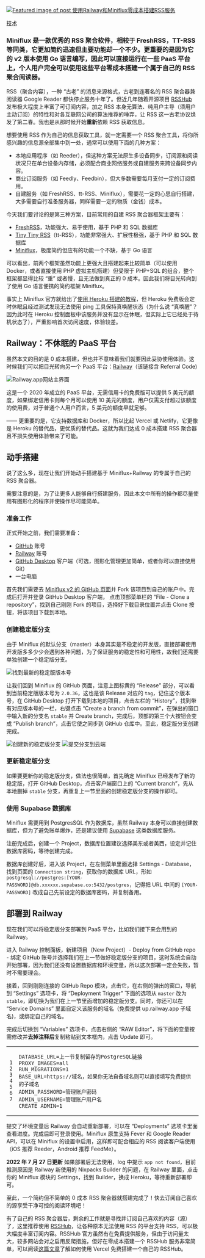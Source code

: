 [![Featured image of post 使用Railway和Miniflux零成本搭建RSS服务](https://blog.cysi.me/2022/05/build-miniflux-rss-on-railway/obi-pixel6propix-UEQvUtRs224-unsplash_hu30910665284931ace4f57faa1e01d828_222582_800x0_resize_q75_box.jpg)](https://blog.cysi.me/2022/05/build-miniflux-rss-on-railway.html)

[技术](https://blog.cysi.me/categories/%E6%8A%80%E6%9C%AF.html)

### Miniflux 是一款优秀的 RSS 聚合软件，相较于 FreshRSS，TT-RSS 等同类，它更加简约迅速但主要功能却一个不少。更重要的是因为它的 v2 版本使用 Go 语言编写，因此可以直接运行在一些 PaaS 平台上，个人用户完全可以使用这些平台零成本搭建一个属于自己的 RSS 聚合阅读器。

RSS（聚合内容），一种 “古老” 的消息来源格式，古老到连著名的 RSS 聚合器兼阅读器 Google Reader 都快停止服务十年了。但近几年随着开源项目 [RSSHub](https://docs.rsshub.app/) 发布极大程度上丰富了可订阅内容，加之 RSS 本身无算法、纯用户主导（须用户主动订阅）的特性和对各互联网公司的算法推荐的唾弃，让 RSS 这一古老协议焕发了第二春。我也是从那时候开始**重新**依赖 RSS 获取信息。

想要使用 RSS 作为自己的信息获取工具，就一定需要一个 RSS 聚合工具，将你所感兴趣的信息源全部集中到一处，通常可以使用下面的几种方案：

-   本地应用程序（如 Reeder），但这种方案无法原生多设备同步，订阅源和阅读状况只在单台设备内存储，必须配合商业网络服务或自建服务来跨设备同步内容。
-   商业订阅服务（如 Feedly、Feedbin），但大多数需要每月支付一定的订阅费用。
-   自建服务（如 FreshRSS、tt-RSS、Miniflux），需要花一定的心思自行搭建，大多需要自行准备服务器，同样需要一定的物质（金钱）成本。

今天我们要讨论的是第三种方案，目前常用的自建 RSS 聚合器框架主要有：

-   [FreshRSS](https://freshrss.org/)，功能强大、易于使用，基于 PHP 和 SQL 数据库
-   [Tiny Tiny RSS](https://tt-rss.org/)（tt-RSS），功能非常强大、扩展性极强，基于 PHP 和 SQL 数据库
-   [Miniflux](https://miniflux.app/)，极度简约但应有的功能一个不缺，基于 Go 语言

可以看出，前两个框架虽然功能上更强大且搭建起来比较简单（可以使用 Docker，或者直接使用 PHP 虚拟主机搭建）但受限于 PHP+SQL 的组合，整个框架都显得比较 “重” 或者慢，且无法做到真正的 0 成本。因此我们将目光转向到了使用 Go 语言便携的简约框架 Miniflux。

事实上 Miniflux 官方就给出了[使用 Heroku 搭建的教程](https://miniflux.app/docs/howto.html#heroku)，但 Heroku 免费版会定时休眠且经过测试发现无法使用 ping 工具保持真唤醒状态（为什么说 “真唤醒”？因为此时在 Heroku 控制面板中该服务并没有显示在休眠，但实际上它已经处于待机状态了），严重影响首次访问速度，体验较差。

## Railway：不休眠的 PaaS 平台

虽然本文的目的是 0 成本搭建，但也并不意味着我们就要因此妥协使用体验。这时候我们可以把目光转向另一个 PaaS 平台：[Railway](https://railway.app/?referralCode=yukiakari)（该链接含 Referral Code)

![Railway.app网站主界面](https://blog.cysi.me/2022/05/build-miniflux-rss-on-railway/image-20220525114437152.png)

这是一个 2020 年成立的 PaaS 平台，无需信用卡的免费版可以提供 5 美元的额度，如果绑定信用卡则每个月可以使用 10 美元的额度，用户仅需支付超过该额度的使用费，对于普通个人用户而言，5 美元的额度早就足够。

—— 更重要的是，它支持数据库和 Docker，所以比起 Vercel 或 Netlify，它更像是 Heroku 的替代品，更优质的替代品。这就为我们达成 0 成本搭建 RSS 聚合器且不损失使用体验带来了可能。

## 动手搭建

说了这么多，现在让我们开始动手搭建基于 Miniflux+Railway 的专属于自己的 RSS 聚合器。

需要注意的是，为了让更多人能够自行搭建服务，因此本文中所有的操作都尽量使用有图形化的程序并使操作尽可能简单。

### 准备工作

正式开始之前，我们需要准备：

-   [GitHub](https://github.com/) 账号
-   [Railway](https://railway.app/?referralCode=yukiakari) 账号
-   [GitHub Desktop](https://desktop.github.com/) 客户端（可选，图形化管理更加简单，或者你可以直接使用 Git）
-   一台电脑

首先我们需要去 [Miniflux v2 的 GitHub 页面](https://github.com/miniflux/v2)并 Fork 该项目到自己的账户中。完成后打开并登录 GitHub Desktop 客户端， 点击顶部菜单栏的 “File - Clone a repository”，找到自己刚刚 Fork 的项目，选择好下载目录位置并点击 Clone 按钮，将该项目下载到本地。

### 创建稳定版分支

由于 Miniflux 的默认分支（master）本身其实是不稳定的开发版，直接部署使用开发版多多少少会遇到各种问题，为了保证服务的稳定性和可用性，故我们还需要单独创建一个稳定版分支。

![找到最新的稳定版版本号](https://blog.cysi.me/2022/05/build-miniflux-rss-on-railway/image-20220525123046584.png)

让我们回到 Miniflux 的 GitHub 页面，注意上图标黄的 “Release” 部分，可以看到当前稳定版版本号为 `2.0.36`，这也是该 Release 对应的 `tag`，记住这个版本号，在 GitHub Desktop 打开下载到本地的项目，点击左栏的 “History”，找到带有对应版本号的一栏，右键点击 “Create a branch from commit”，在弹出的窗口中输入新的分支名 `stable` 并 Create branch，完成后，顶部的第三个大按钮会变成 “Publish branch”，点击它使之同步到 GitHub 仓库中。至此，稳定版分支创建完成。

![创建新的稳定版分支](https://blog.cysi.me/2022/05/build-miniflux-rss-on-railway/image-20220525124538641.png) ![提交分支到云端](https://blog.cysi.me/2022/05/build-miniflux-rss-on-railway/image-20220525124707226.png)

### 更新稳定版分支

如果要更新你的稳定版分支，做法也很简单，首先确定 Miniflux 已经发布了新的稳定版，打开 GitHub Desktop，点击客户端窗口上的 “Current branch”，先从本地删掉 `stable` 分支，再重复上一节里面的创建稳定版分支的操作即可。

### 使用 Supabase 数据库

Miniflux 需要用到 PostgresSQL 作为数据库，虽然 Railway 本身可以直接创建数据库，但为了避免账单爆炸，还是建议使用 [Supabase](https://supabase.com/) 这类数据库服务。

注册完成后，创建一个 Project，数据库位置建议选择美东或者美西，设定并记住数据库密码，等待创建完成。

数据库创建好后，进入该 Project，在左侧菜单里面选择 Settings - Database，找到页面的 `Connection string`，获取你的数据库 URL，形如 `postgresql://postgres:[YOUR-PASSWORD]@db.xxxxxx.supabase.co:5432/postgres`，记得把 URL 中间的 `[YOUR-PASSWORD]` 改成自己先前设定的数据库密码，并复制备用。

## 部署到 Railway

现在我们可以将稳定版分支部署到 PaaS 平台，比如我们接下来会用到的 Railway。

进入 Railway 控制面板，新建项目（New Project）- Deploy from GitHub repo - 绑定 GitHub 账号并选择我们在上一节做好稳定版分支的项目，这时系统会自动开始部署，因为我们还没有设置数据库和环境变量，所以这次部署一定会失败，暂时不需要理会。

接着，回到刚刚连接的 GitHub Repo 模块，点击它，在右侧的弹出的窗口，导航到 “Settings” 选项卡，将 “Deployment Trigger” 下面的选项从 `master` 改为 `stable`，即切换为我们在上一节里面增加的稳定版分支。同时，你还可以在 “Service Domains” 里面自定义该服务的域名（免费提供 up.railway.app 子域名)，或绑定自己的域名。

完成后切换到 “Variables” 选项卡，点击右侧的 “RAW Editor”，将下面的变量按需修改并**去掉注释后**复制粘贴到文本框内，点击 Update 即可。

<table><tbody><tr><td><pre tabindex="0"><code><span>1
</span><span>2
</span><span>3
</span><span>4
</span><span>5
</span><span>6
</span><span>7
</span></code></pre></td><td><pre tabindex="0"><code data-lang="fallback">DATABASE_URL=上一节复制留存的PostgreSQL链接
PROXY_IMAGES=all
RUN_MIGRATIONS=1
BASE_URL=https://域名，如果你无法自备域名则可以直接填写免费提供的子域名
ADMIN_PASSWORD=管理账户密码
ADMIN_USERNAME=管理账户用户名
CREATE_ADMIN=1
</code></pre></td></tr></tbody></table>

提交了环境变量后 Railway 会自动重新部署，可以在 “Deployments” 选项卡里面查看进度。完成后即可登录使用。Miniflux 原生支持 Fever 和 Google Reader API，可以在 Miniflux 的设置中启用，这样即可配合相应的 RSS 阅读客户端使用（iOS 推荐 Reeder，Android 推荐 FeedMe）。

**2022 年 7 月 27 日更新** 如果部署后无法使用，log 中提示 `app not found`，目前推测原因是 Railway 新使用的 Nixpacks Builder 的问题，在 Railway 里面，点击你的 Miniflux 模块的 Settings，找到 Builder，换成 Heroku，等待重新部署即可。

至此，一个简约但不简单的 0 成本 RSS 聚合器就搭建完成了！快去订阅自己喜欢的源享受干净可控的阅读环境吧！

有了自己的 RSS 聚合器后，剩余的工作就是寻找并订阅自己喜欢的内容（源）了，这里推荐使用 [RSSHub](https://rsshub.app/)，让各种原本无法使用 RSS 的平台支持 RSS，可以极大幅度丰富订阅内容。RSSHub 官方虽然有在免费提供服务，但由于访问量太大，较多网站会对之启用反爬措施，但好在零成本搭建一个 RSSHub 服务非常简单，可以阅读[这篇文章](https://qufy.me/post/%E6%89%93%E9%80%A0%E4%BD%A0%E7%8B%AC%E4%BA%AB%E7%9A%84-rss-%E9%98%85%E8%AF%BB%E7%8E%AF%E5%A2%83-rsshub-%E4%B8%8E-miniflux-%E8%87%AA%E5%BB%BA%E6%8C%87%E5%8D%97/#rsshub)了解如何使用 Vercel 免费搭建一个自己的 RSSHub。